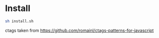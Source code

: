 # Install

```bash
sh install.sh
```

ctags taken from https://github.com/romainl/ctags-patterns-for-javascript
